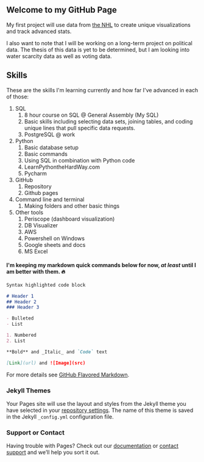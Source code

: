 ## Welcome to my GitHub Page

My first project will use data from [the NHL](https://www.nhl.com/) to create unique visualizations and track advanced stats.

I also want to note that I will be working on a long-term project on political data. The thesis of this data is yet to be determined, but I am looking into water scarcity data as well as voting data.

## Skills

These are the skills I'm learning currently and how far I've advanced in each of those:

1. SQL
    1. 8 hour course on SQL @ General Assembly (My SQL)
    2. Basic skills including selecting data sets, joining tables, and coding unique lines that pull specific data requests.
    3. PostgreSQL @ work
2. Python
    1. Basic database setup
    2. Basic commands
    3. Using SQL in combination with Python code
    4. LearnPythontheHardWay.com
    5. Pycharm
3. GitHub
    1. Repository
    2. Github pages
4. Command line and terminal
    1. Making folders and other basic things
5. Other tools
    1. Periscope (dashboard visualization)
    2. DB Visualizer
    3. AWS
    4. Powershell on Windows
    5. Google sheets and docs
    6. MS Excel


#### I'm keeping my markdown quick commands below for now, _at least_ until I am better with them. :fire:

```markdown
Syntax highlighted code block

# Header 1
## Header 2
### Header 3

- Bulleted
- List

1. Numbered
2. List

**Bold** and _Italic_ and `Code` text

[Link](url) and ![Image](src)
```

For more details see [GitHub Flavored Markdown](https://guides.github.com/features/mastering-markdown/).



### Jekyll Themes

Your Pages site will use the layout and styles from the Jekyll theme you have selected in your [repository settings](https://github.com/Gregistrar/gregistrar.github.io/settings). The name of this theme is saved in the Jekyll `_config.yml` configuration file.



### Support or Contact

Having trouble with Pages? Check out our [documentation](https://help.github.com/categories/github-pages-basics/) or [contact support](https://github.com/contact) and we’ll help you sort it out.
